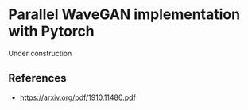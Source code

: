 # Parallel WaveGAN implementation with Pytorch

Under construction

## References

- https://arxiv.org/pdf/1910.11480.pdf
